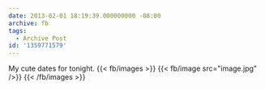 ```yaml
---
date: 2013-02-01 18:19:39.000000000 -08:00
archive: fb
tags: 
  - Archive Post
id: '1359771579'
---
```


My cute dates for tonight.
{{< fb/images >}}
{{< fb/image src="image.jpg" />}}
{{< /fb/images >}}
